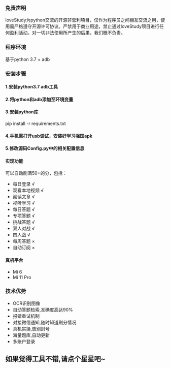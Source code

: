 ### 免责声明
loveStudy为python交流的开源非营利项目，仅作为程序员之间相互交流之用，使用需严格遵守开源许可协议。严禁用于商业用途，禁止通过loveStudy项目进行任何盈利活动。对一切非法使用所产生的后果，我们概不负责。

### 程序环境
基于python 3.7 + adb
### 安装步骤

#### 1.安装python3.7 adb工具

#### 2.将python和adb添加至环境变量

#### 3.安装python库
pip install -r requirements.txt

#### 4.手机需打开usb调试，安装好学习强国apk

#### 5.修改源码Config.py中的相关配置信息


#### 实现功能
可以自动刷满50+的分，包括：
- 每日登录      √
- 观看本地视频   √
- 阅读文章      √
- 视听学习      √
- 每日答题      √
- 专项答题      √
- 挑战答题      √
- 双人对战      √
- 四人战        √
- 每周答题      ×
- 自动订阅      ×

#### 真机平台
- Mi 6 
- Mi 11 Pro
### 技术优势
- OCR识别图像
- 自动答题检索,准确度高达90%
- 报错重试机制
- 对接微信通知,随时知道刷分情况
- 真机实操,告别封号
- 海量题库,自动更新
- 多账户登录
## 如果觉得工具不错,请点个星星吧~
